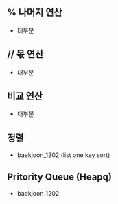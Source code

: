 ## % 나머지 연산
- 대부분
## // 몫 연산
- 대부분
## 비교 연산
- 대부분
## 정렬
- baekjoon_1202 (list one key sort)
## Pritority Queue (Heapq)
- baekjoon_1202